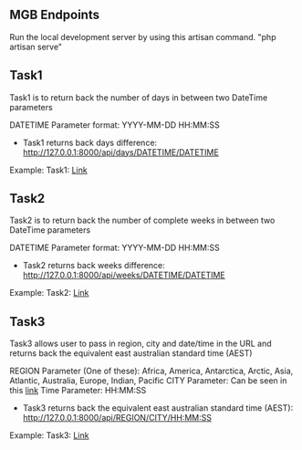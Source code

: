 

## MGB Endpoints

Run the local development server by using this artisan command. "php artisan serve"


## Task1

Task1 is to return back the number of days in between two DateTime parameters

DATETIME Parameter format: YYYY-MM-DD HH:MM:SS
- Task1 returns back days difference: http://127.0.0.1:8000/api/days/DATETIME/DATETIME

Example:
Task1: [Link](http://127.0.0.1:8000/api/days/2021-01-01%2009:00:00/2021-12-31%2009:00:00)



## Task2

Task2 is to return back the number of complete weeks in between two DateTime parameters

DATETIME Parameter format: YYYY-MM-DD HH:MM:SS
- Task2 returns back weeks difference: http://127.0.0.1:8000/api/weeks/DATETIME/DATETIME

Example:
Task2: [Link](http://127.0.0.1:8000/api/weeks/2021-01-01%2009:00:00/2021-12-31%2009:00:00)


## Task3

Task3 allows user to pass in region, city and date/time in the URL and returns back the equivalent east australian standard time (AEST)

REGION Parameter (One of these): Africa, America, Antarctica, Arctic, Asia, Atlantic, Australia, Europe, Indian, Pacific
CITY Parameter: Can be seen in this [link](https://www.php.net/manual/en/timezones.php)
Time Parameter: HH:MM:SS

- Task3 returns back the equivalent east australian standard time (AEST): http://127.0.0.1:8000/api/REGION/CITY/HH:MM:SS

Example: 
Task3: [Link](http://127.0.0.1:8000/api/Europe/Berlin/15:00:00)